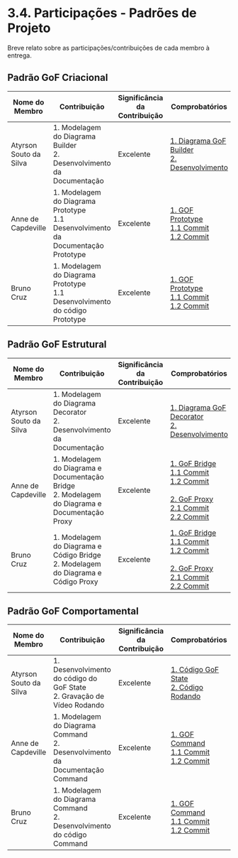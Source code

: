 # 3.4. Participações - Padrões de Projeto

Breve relato sobre as participações/contribuições de cada membro à entrega.

## Padrão GoF Criacional

| Nome do Membro         | Contribuição                                                                          | Significância da Contribuição | Comprobatórios                                                                                                                                                                                                                                                                                                                                                                                                                                             |
| ---------------------- | ------------------------------------------------------------------------------------- | ----------------------------- | ---------------------------------------------------------------------------------------------------------------------------------------------------------------------------------------------------------------------------------------------------------------------------------------------------------------------------------------------------------------------------------------------------------------------------------------------------------- |
| Atyrson Souto da Silva | 1. Modelagem do Diagrama Builder <br> 2. Desenvolvimento da Documentação              | Excelente                     | [1. Diagrama GoF Builder](https://github.com/UnBArqDsw2025-2-Turma01/2025.2-T01-G8_Sei-PossoEnsinar_Entrega_03/commit/da198425f63d57d2670979c9764ce2fd6d5e0793) <br> [2. Desenvolvimento](https://github.com/UnBArqDsw2025-2-Turma01/2025.2-T01-G8_Sei-PossoEnsinar_Entrega_03/commit/b4a708dbd25ed950185d95a73bdbcdde59157c02)                                                                                                                            |
| Anne de Capdeville     | 1. Modelagem do Diagrama Prototype <br> 1.1 Desenvolvimento da Documentação Prototype | Excelente                     | [1. GOF Prototype](https://unbarqdsw2025-2-turma01.github.io/2025.2-T01-G8_Sei-PossoEnsinar_Entrega_03/#/PadroesDeProjeto/3.1.5.Prototype) <br> [1.1 Commit](https://github.com/UnBArqDsw2025-2-Turma01/2025.2-T01-G8_Sei-PossoEnsinar_Entrega_03/commit/3a56d98a34f8c1a106ee62fd3f9b4e6e05b90c05) <br> [1.2 Commit](https://github.com/UnBArqDsw2025-2-Turma01/2025.2-T01-G8_Sei-PossoEnsinar_Entrega_03/commit/a98c8b0b0226fefc136a21c5b20aed9a3b6eebe6) |
| Bruno Cruz             | 1. Modelagem do Diagrama Prototype <br> 1.1 Desenvolvimento do código Prototype       | Excelente                     | [1. GOF Prototype](https://unbarqdsw2025-2-turma01.github.io/2025.2-T01-G8_Sei-PossoEnsinar_Entrega_03/#/PadroesDeProjeto/3.1.5.Prototype) <br> [1.1 Commit](https://github.com/UnBArqDsw2025-2-Turma01/2025.2-T01-G8_Sei-PossoEnsinar_Entrega_03/commit/3a56d98a34f8c1a106ee62fd3f9b4e6e05b90c05) <br> [1.2 Commit](https://github.com/UnBArqDsw2025-2-Turma01/2025.2-T01-G8_Sei-PossoEnsinar_Entrega_03/commit/a98c8b0b0226fefc136a21c5b20aed9a3b6eebe6) |


## Padrão GoF Estrutural

| Nome do Membro         | Contribuição                                                                                      | Significância da Contribuição | Comprobatórios                                                                                                                                                                                                                                                                                                                                                                                                                                                                                                                                                                                                                                                                                                                                                                                                                                                                                                   |
| ---------------------- | ------------------------------------------------------------------------------------------------- | ----------------------------- | ---------------------------------------------------------------------------------------------------------------------------------------------------------------------------------------------------------------------------------------------------------------------------------------------------------------------------------------------------------------------------------------------------------------------------------------------------------------------------------------------------------------------------------------------------------------------------------------------------------------------------------------------------------------------------------------------------------------------------------------------------------------------------------------------------------------------------------------------------------------------------------------------------------------- |
| Atyrson Souto da Silva | 1. Modelagem do Diagrama Decorator <br> 2. Desenvolvimento da Documentação                        | Excelente                     | [1. Diagrama GoF Decorator](https://github.com/UnBArqDsw2025-2-Turma01/2025.2-T01-G8_Sei-PossoEnsinar_Entrega_03/commit/da198425f63d57d2670979c9764ce2fd6d5e0793) <br> [2. Desenvolvimento](https://github.com/UnBArqDsw2025-2-Turma01/2025.2-T01-G8_Sei-PossoEnsinar_Entrega_03/commit/008028f83f0eb69779b57f0a077e4d627aaa0491)                                                                                                                                                                                                                                                                                                                                                                                                                                                                                                                                                                                |
| Anne de Capdeville     | 1. Modelagem do Diagrama e Documentação Bridge <br> 2. Modelagem do Diagrama e Documentação Proxy | Excelente                     | [1. GoF Bridge](https://unbarqdsw2025-2-turma01.github.io/2025.2-T01-G8_Sei-PossoEnsinar_Entrega_03/#/PadroesDeProjeto/3.2.2Bridge) <br> [1.1 Commit](https://github.com/UnBArqDsw2025-2-Turma01/2025.2-T01-G8_Sei-PossoEnsinar_Entrega_03/commit/3a56d98a34f8c1a106ee62fd3f9b4e6e05b90c05) <br> [1.2 Commit](https://github.com/UnBArqDsw2025-2-Turma01/2025.2-T01-G8_Sei-PossoEnsinar_Entrega_03/commit/a98c8b0b0226fefc136a21c5b20aed9a3b6eebe6) <br> <br> [2. GoF Proxy](https://unbarqdsw2025-2-turma01.github.io/2025.2-T01-G8_Sei-PossoEnsinar_Entrega_03/#/PadroesDeProjeto/3.2.3.Proxy) <br> [2.1 Commit](https://github.com/UnBArqDsw2025-2-Turma01/2025.2-T01-G8_Sei-PossoEnsinar_Entrega_03/commit/0f417e535d1f5a8cc9a786add9e62c515cc11bf9) <br> [2.2 Commit](https://github.com/UnBArqDsw2025-2-Turma01/2025.2-T01-G8_Sei-PossoEnsinar_Entrega_03/commit/c7e0573b6bb3cd82a3123d7cfdf492c2c86445ef) |
| Bruno Cruz             | 1. Modelagem do Diagrama e Código Bridge <br> 2. Modelagem do Diagrama e Código Proxy             | Excelente                     | [1. GoF Bridge](https://unbarqdsw2025-2-turma01.github.io/2025.2-T01-G8_Sei-PossoEnsinar_Entrega_03/#/PadroesDeProjeto/3.2.2Bridge) <br> [1.1 Commit](https://github.com/UnBArqDsw2025-2-Turma01/2025.2-T01-G8_Sei-PossoEnsinar_Entrega_03/commit/3a56d98a34f8c1a106ee62fd3f9b4e6e05b90c05) <br> [1.2 Commit](https://github.com/UnBArqDsw2025-2-Turma01/2025.2-T01-G8_Sei-PossoEnsinar_Entrega_03/commit/a98c8b0b0226fefc136a21c5b20aed9a3b6eebe6) <br> <br> [2. GoF Proxy](https://unbarqdsw2025-2-turma01.github.io/2025.2-T01-G8_Sei-PossoEnsinar_Entrega_03/#/PadroesDeProjeto/3.2.3.Proxy) <br> [2.1 Commit](https://github.com/UnBArqDsw2025-2-Turma01/2025.2-T01-G8_Sei-PossoEnsinar_Entrega_03/commit/0f417e535d1f5a8cc9a786add9e62c515cc11bf9) <br> [2.2 Commit](https://github.com/UnBArqDsw2025-2-Turma01/2025.2-T01-G8_Sei-PossoEnsinar_Entrega_03/commit/c7e0573b6bb3cd82a3123d7cfdf492c2c86445ef) |


## Padrão GoF Comportamental

| Nome do Membro         | Contribuição                                                                     | Significância da Contribuição | Comprobatórios                                                                                                                                                                                                                                                                                                                                                                                                                                        |
| ---------------------- | -------------------------------------------------------------------------------- | ----------------------------- | ----------------------------------------------------------------------------------------------------------------------------------------------------------------------------------------------------------------------------------------------------------------------------------------------------------------------------------------------------------------------------------------------------------------------------------------------------- |
| Atyrson Souto da Silva | 1. Desenvolvimento do código do GoF State <br> 2. Gravação de Vídeo Rodando      | Excelente                     | [1. Código GoF State](https://github.com/UnBArqDsw2025-2-Turma01/2025.2-T01-G8_Sei-PossoEnsinar_Entrega_03/commit/745de191061894a49ff90b42afbaab1acfac0459) <br> [2. Código Rodando](https://drive.google.com/file/d/1KE2oCYvQox0f16YhKX6QQob4GTeqrIJd/view?usp=sharing)                                                                                                                                                                              |
| Anne de Capdeville     | 1. Modelagem do Diagrama Command <br> 2. Desenvolvimento da Documentação Command | Excelente                     | [1. GOF Command](https://unbarqdsw2025-2-turma01.github.io/2025.2-T01-G8_Sei-PossoEnsinar_Entrega_03/#/PadroesDeProjeto/3.3.1Command) <br> [1.1 Commit](https://github.com/UnBArqDsw2025-2-Turma01/2025.2-T01-G8_Sei-PossoEnsinar_Entrega_03/commit/a8323d5aa4ece0281f3cb4b4f5d295c4b69679b3) <br> [1.2 Commit](https://github.com/UnBArqDsw2025-2-Turma01/2025.2-T01-G8_Sei-PossoEnsinar_Entrega_03/commit/c7e0573b6bb3cd82a3123d7cfdf492c2c86445ef) |
| Bruno Cruz             | 1. Modelagem do Diagrama Command <br> 2. Desenvolvimento do código Command       | Excelente                     | [1. GOF Command](https://unbarqdsw2025-2-turma01.github.io/2025.2-T01-G8_Sei-PossoEnsinar_Entrega_03/#/PadroesDeProjeto/3.3.1Command) <br> [1.1 Commit](https://github.com/UnBArqDsw2025-2-Turma01/2025.2-T01-G8_Sei-PossoEnsinar_Entrega_03/commit/a8323d5aa4ece0281f3cb4b4f5d295c4b69679b3) <br> [1.2 Commit](https://github.com/UnBArqDsw2025-2-Turma01/2025.2-T01-G8_Sei-PossoEnsinar_Entrega_03/commit/c7e0573b6bb3cd82a3123d7cfdf492c2c86445ef) |